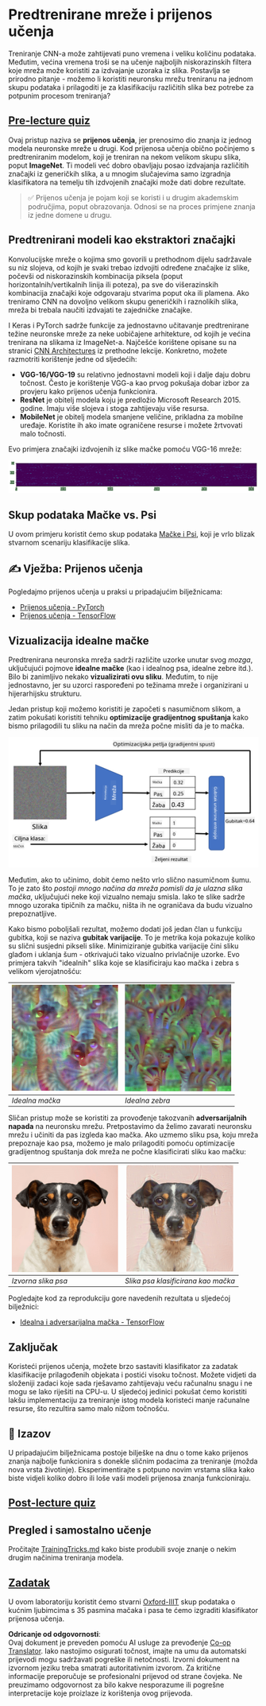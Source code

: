 <!--
CO_OP_TRANSLATOR_METADATA:
{
  "original_hash": "717775c4050ccbffbe0c961ad8bf7bf7",
  "translation_date": "2025-08-25T23:08:57+00:00",
  "source_file": "lessons/4-ComputerVision/08-TransferLearning/README.md",
  "language_code": "hr"
}
-->
# Predtrenirane mreže i prijenos učenja

Treniranje CNN-a može zahtijevati puno vremena i veliku količinu podataka. Međutim, većina vremena troši se na učenje najboljih niskorazinskih filtera koje mreža može koristiti za izdvajanje uzoraka iz slika. Postavlja se prirodno pitanje - možemo li koristiti neuronsku mrežu treniranu na jednom skupu podataka i prilagoditi je za klasifikaciju različitih slika bez potrebe za potpunim procesom treniranja?

## [Pre-lecture quiz](https://red-field-0a6ddfd03.1.azurestaticapps.net/quiz/108)

Ovaj pristup naziva se **prijenos učenja**, jer prenosimo dio znanja iz jednog modela neuronske mreže u drugi. Kod prijenosa učenja obično počinjemo s predtreniranim modelom, koji je treniran na nekom velikom skupu slika, poput **ImageNet**. Ti modeli već dobro obavljaju posao izdvajanja različitih značajki iz generičkih slika, a u mnogim slučajevima samo izgradnja klasifikatora na temelju tih izdvojenih značajki može dati dobre rezultate.

> ✅ Prijenos učenja je pojam koji se koristi i u drugim akademskim područjima, poput obrazovanja. Odnosi se na proces primjene znanja iz jedne domene u drugu.

## Predtrenirani modeli kao ekstraktori značajki

Konvolucijske mreže o kojima smo govorili u prethodnom dijelu sadržavale su niz slojeva, od kojih je svaki trebao izdvojiti određene značajke iz slike, počevši od niskorazinskih kombinacija piksela (poput horizontalnih/vertikalnih linija ili poteza), pa sve do višerazinskih kombinacija značajki koje odgovaraju stvarima poput oka ili plamena. Ako treniramo CNN na dovoljno velikom skupu generičkih i raznolikih slika, mreža bi trebala naučiti izdvajati te zajedničke značajke.

I Keras i PyTorch sadrže funkcije za jednostavno učitavanje predtrenirane težine neuronske mreže za neke uobičajene arhitekture, od kojih je većina trenirana na slikama iz ImageNet-a. Najčešće korištene opisane su na stranici [CNN Architectures](../07-ConvNets/CNN_Architectures.md) iz prethodne lekcije. Konkretno, možete razmotriti korištenje jedne od sljedećih:

* **VGG-16/VGG-19** su relativno jednostavni modeli koji i dalje daju dobru točnost. Često je korištenje VGG-a kao prvog pokušaja dobar izbor za provjeru kako prijenos učenja funkcionira.
* **ResNet** je obitelj modela koju je predložio Microsoft Research 2015. godine. Imaju više slojeva i stoga zahtijevaju više resursa.
* **MobileNet** je obitelj modela smanjene veličine, prikladna za mobilne uređaje. Koristite ih ako imate ograničene resurse i možete žrtvovati malo točnosti.

Evo primjera značajki izdvojenih iz slike mačke pomoću VGG-16 mreže:

![Značajke izdvojene pomoću VGG-16](../../../../../translated_images/features.6291f9c7ba3a0b951af88fc9864632b9115365410765680680d30c927dd67354.hr.png)

## Skup podataka Mačke vs. Psi

U ovom primjeru koristit ćemo skup podataka [Mačke i Psi](https://www.microsoft.com/download/details.aspx?id=54765&WT.mc_id=academic-77998-cacaste), koji je vrlo blizak stvarnom scenariju klasifikacije slika.

## ✍️ Vježba: Prijenos učenja

Pogledajmo prijenos učenja u praksi u pripadajućim bilježnicama:

* [Prijenos učenja - PyTorch](../../../../../lessons/4-ComputerVision/08-TransferLearning/TransferLearningPyTorch.ipynb)
* [Prijenos učenja - TensorFlow](../../../../../lessons/4-ComputerVision/08-TransferLearning/TransferLearningTF.ipynb)

## Vizualizacija idealne mačke

Predtrenirana neuronska mreža sadrži različite uzorke unutar svog *mozga*, uključujući pojmove **idealne mačke** (kao i idealnog psa, idealne zebre itd.). Bilo bi zanimljivo nekako **vizualizirati ovu sliku**. Međutim, to nije jednostavno, jer su uzorci raspoređeni po težinama mreže i organizirani u hijerarhijsku strukturu.

Jedan pristup koji možemo koristiti je započeti s nasumičnom slikom, a zatim pokušati koristiti tehniku **optimizacije gradijentnog spuštanja** kako bismo prilagodili tu sliku na način da mreža počne misliti da je to mačka.

![Petlja optimizacije slike](../../../../../translated_images/ideal-cat-loop.999fbb8ff306e044f997032f4eef9152b453e6a990e449bbfb107de2493cc37e.hr.png)

Međutim, ako to učinimo, dobit ćemo nešto vrlo slično nasumičnom šumu. To je zato što *postoji mnogo načina da mreža pomisli da je ulazna slika mačka*, uključujući neke koji vizualno nemaju smisla. Iako te slike sadrže mnogo uzoraka tipičnih za mačku, ništa ih ne ograničava da budu vizualno prepoznatljive.

Kako bismo poboljšali rezultat, možemo dodati još jedan član u funkciju gubitka, koji se naziva **gubitak varijacije**. To je metrika koja pokazuje koliko su slični susjedni pikseli slike. Minimiziranje gubitka varijacije čini sliku glađom i uklanja šum - otkrivajući tako vizualno privlačnije uzorke. Evo primjera takvih "idealnih" slika koje se klasificiraju kao mačka i zebra s velikom vjerojatnošću:

![Idealna mačka](../../../../../translated_images/ideal-cat.203dd4597643d6b0bd73038b87f9c0464322725e3a06ab145d25d4a861c70592.hr.png) | ![Idealna zebra](../../../../../translated_images/ideal-zebra.7f70e8b54ee15a7a314000bb5df38a6cfe086ea04d60df4d3ef313d046b98a2b.hr.png)
-----|-----
*Idealna mačka* | *Idealna zebra*

Sličan pristup može se koristiti za provođenje takozvanih **adversarijalnih napada** na neuronsku mrežu. Pretpostavimo da želimo zavarati neuronsku mrežu i učiniti da pas izgleda kao mačka. Ako uzmemo sliku psa, koju mreža prepoznaje kao psa, možemo je malo prilagoditi pomoću optimizacije gradijentnog spuštanja dok mreža ne počne klasificirati sliku kao mačku:

![Slika psa](../../../../../translated_images/original-dog.8f68a67d2fe0911f33041c0f7fce8aa4ea919f9d3917ec4b468298522aeb6356.hr.png) | ![Slika psa klasificirana kao mačka](../../../../../translated_images/adversarial-dog.d9fc7773b0142b89752539bfbf884118de845b3851c5162146ea0b8809fc820f.hr.png)
-----|-----
*Izvorna slika psa* | *Slika psa klasificirana kao mačka*

Pogledajte kod za reprodukciju gore navedenih rezultata u sljedećoj bilježnici:

* [Idealna i adversarijalna mačka - TensorFlow](../../../../../lessons/4-ComputerVision/08-TransferLearning/AdversarialCat_TF.ipynb)

## Zaključak

Koristeći prijenos učenja, možete brzo sastaviti klasifikator za zadatak klasifikacije prilagođenih objekata i postići visoku točnost. Možete vidjeti da složeniji zadaci koje sada rješavamo zahtijevaju veću računalnu snagu i ne mogu se lako riješiti na CPU-u. U sljedećoj jedinici pokušat ćemo koristiti lakšu implementaciju za treniranje istog modela koristeći manje računalne resurse, što rezultira samo malo nižom točnošću.

## 🚀 Izazov

U pripadajućim bilježnicama postoje bilješke na dnu o tome kako prijenos znanja najbolje funkcionira s donekle sličnim podacima za treniranje (možda nova vrsta životinje). Eksperimentirajte s potpuno novim vrstama slika kako biste vidjeli koliko dobro ili loše vaši modeli prijenosa znanja funkcioniraju.

## [Post-lecture quiz](https://red-field-0a6ddfd03.1.azurestaticapps.net/quiz/208)

## Pregled i samostalno učenje

Pročitajte [TrainingTricks.md](TrainingTricks.md) kako biste produbili svoje znanje o nekim drugim načinima treniranja modela.

## [Zadatak](lab/README.md)

U ovom laboratoriju koristit ćemo stvarni [Oxford-IIIT](https://www.robots.ox.ac.uk/~vgg/data/pets/) skup podataka o kućnim ljubimcima s 35 pasmina mačaka i pasa te ćemo izgraditi klasifikator prijenosa učenja.

**Odricanje od odgovornosti**:  
Ovaj dokument je preveden pomoću AI usluge za prevođenje [Co-op Translator](https://github.com/Azure/co-op-translator). Iako nastojimo osigurati točnost, imajte na umu da automatski prijevodi mogu sadržavati pogreške ili netočnosti. Izvorni dokument na izvornom jeziku treba smatrati autoritativnim izvorom. Za kritične informacije preporučuje se profesionalni prijevod od strane čovjeka. Ne preuzimamo odgovornost za bilo kakve nesporazume ili pogrešne interpretacije koje proizlaze iz korištenja ovog prijevoda.